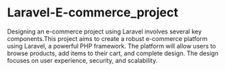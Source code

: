 # Laravel-E-commerce_project
Designing an e-commerce project using Laravel involves several key components.This project aims to create a robust e-commerce platform using Laravel, a powerful PHP framework. The platform will allow users to browse products, add items to their cart, and complete design. The design focuses on user experience, security, and scalability.
